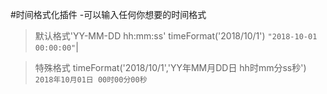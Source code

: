#时间格式化插件
-可以输入任何你想要的时间格式
>默认格式'YY-MM-DD hh:mm:ss'
timeFormat('2018/10/1')  `"2018-10-01 00:00:00"`|

>特殊格式
timeFormat('2018/10/1','YY年MM月DD日 hh时mm分ss秒') `2018年10月01日 00时00分00秒`

